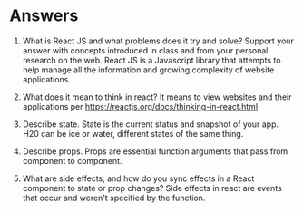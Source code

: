 # Answers

1. What is React JS and what problems does it try and solve? Support your answer with concepts introduced in class and from your personal research on the web.
   React JS is a Javascript library that attempts to help manage all the information and growing complexity of website applications.

1. What does it mean to think in react?
   It means to view websites and their applications per https://reactjs.org/docs/thinking-in-react.html
1. Describe state.
   State is the current status and snapshot of your app. H20 can be ice or water, different states of the same thing.
1. Describe props.
   Props are essential function arguments that pass from component to component.

1. What are side effects, and how do you sync effects in a React component to state or prop changes?
   Side effects in react are events that occur and weren't specified by the function.
